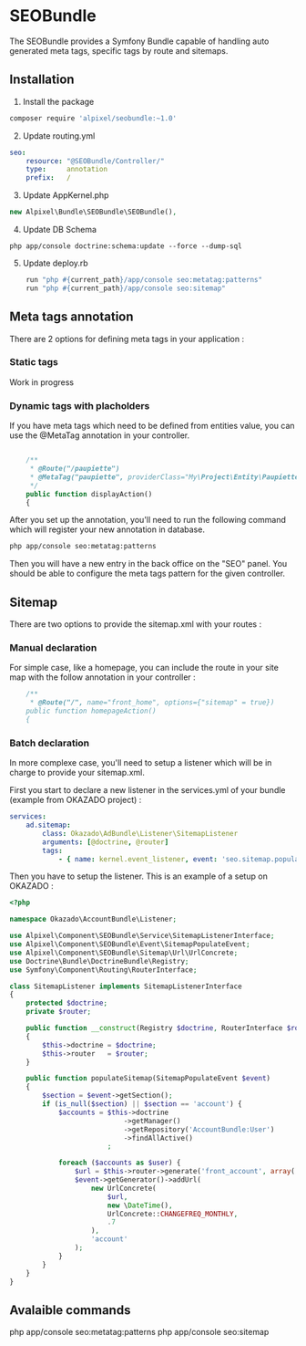 
SEOBundle
===========

The SEOBundle provides a Symfony Bundle capable of handling auto generated meta tags, specific tags by route and sitemaps.



## Installation

1. Install the package

```bash
composer require 'alpixel/seobundle:~1.0'
```

2. Update routing.yml

```yaml
seo:
    resource: "@SEOBundle/Controller/"
    type:     annotation
    prefix:   /    
```


3. Update AppKernel.php

```php
new Alpixel\Bundle\SEOBundle\SEOBundle(),
```


4. Update DB Schema

```
php app/console doctrine:schema:update --force --dump-sql
```

5. Update deploy.rb

```ruby
    run "php #{current_path}/app/console seo:metatag:patterns"
    run "php #{current_path}/app/console seo:sitemap"
```

## Meta tags annotation

There are 2 options for defining meta tags in your application : 

### Static tags

Work in progress


### Dynamic tags with placholders

If you have meta tags which need to be defined from entities value, you can use the @MetaTag annotation in your controller.


```php

    /**
     * @Route("/paupiette")
     * @MetaTag("paupiette", providerClass="My\Project\Entity\Paupiette", title="Paupiette page")
     */
    public function displayAction()
    {

```

After you set up the annotation, you'll need to run the following command which will register your new annotation in database.

```bash
php app/console seo:metatag:patterns
```


Then you will have a new entry in the back office on the "SEO" panel. You should be able to configure the meta tags pattern for the given controller.


## Sitemap

There are two options to provide the sitemap.xml with your routes :

### Manual declaration

For simple case, like a homepage, you can include the route in your site map with the follow annotation in your controller :

```php
    /**
     * @Route("/", name="front_home", options={"sitemap" = true})
    public function homepageAction()
    {
```

### Batch declaration

In more complexe case, you'll need to setup a listener which will be in charge to provide your sitemap.xml.

First you start to declare a new listener in the services.yml of your bundle (example from OKAZADO project) :

```yaml  
services:   
    ad.sitemap:
        class: Okazado\AdBundle\Listener\SitemapListener
        arguments: [@doctrine, @router]
        tags:
            - { name: kernel.event_listener, event: 'seo.sitemap.populate', method: populateSitemap }
```

Then you have to setup the listener. This is an example of a setup on OKAZADO :

```php      
<?php

namespace Okazado\AccountBundle\Listener;

use Alpixel\Component\SEOBundle\Service\SitemapListenerInterface;
use Alpixel\Component\SEOBundle\Event\SitemapPopulateEvent;
use Alpixel\Component\SEOBundle\Sitemap\Url\UrlConcrete;
use Doctrine\Bundle\DoctrineBundle\Registry;
use Symfony\Component\Routing\RouterInterface;

class SitemapListener implements SitemapListenerInterface
{
    protected $doctrine;
    private $router;

    public function __construct(Registry $doctrine, RouterInterface $router)
    {
        $this->doctrine = $doctrine;
        $this->router   = $router;
    }

    public function populateSitemap(SitemapPopulateEvent $event)
    {
        $section = $event->getSection();
        if (is_null($section) || $section == 'account') {
            $accounts = $this->doctrine
                            ->getManager()
                            ->getRepository('AccountBundle:User')
                            ->findAllActive()
                        ;

            foreach ($accounts as $user) {
                $url = $this->router->generate('front_account', array('user'=>$user->getUsernameCanonical()), true);
                $event->getGenerator()->addUrl(
                    new UrlConcrete(
                        $url,
                        new \DateTime(),
                        UrlConcrete::CHANGEFREQ_MONTHLY,
                        .7
                    ),
                    'account'
                );
            }
        }
    }
}
```



## Avalaible commands

php app/console seo:metatag:patterns
php app/console seo:sitemap
